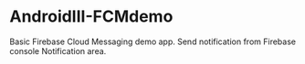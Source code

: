 # AndroidIII-FCMdemo
Basic Firebase Cloud Messaging demo app.  Send notification from Firebase console Notification area.
